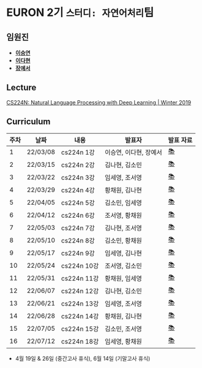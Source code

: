 # EURON 2기 `스터디: 자연어처리`팀

## 임원진
- **[이승연](https://github.com/win2dvp21)**
- **[이다현](https://github.com/hopebii)**
- **[장예서](https://github.com/yesyeseo)**


## Lecture
[CS224N: Natural Language Processing with Deep Learning | Winter 2019](https://www.youtube.com/playlist?list=PLoROMvodv4rOhcuXMZkNm7j3fVwBBY42z)


## Curriculum

| 주차 | 날짜 | 내용 | 발표자 | 발표 자료|
|---|---|---|---|---|
|1|22/03/08|cs224n 1강|이승연, 이다현, 장예서|[📚](NLP_week1.pdf)|
|2|22/03/15|cs224n 2강|김나현, 김소민|[📚](NLP_week2.pdf)|
|3|22/03/22|cs224n 3강|임세영, 조서영|[📚](NLP_week3.pdf)|
|4|22/03/29|cs224n 4강|황채원, 김나현|[📚](NLP_week4.pdf)|
|5|22/04/05|cs224n 5강|김소민, 임세영|[📚](NLP_week5.pdf)|
|6|22/04/12|cs224n 6강|조서영, 황채원|[📚](NLP_week6.pdf)|
|7|22/05/03|cs224n 7강|김나현, 조서영|[📚]()|
|8|22/05/10|cs224n 8강|김소민, 황채원|[📚]()|
|9|22/05/17|cs224n 9강|임세영, 김나현|[📚]()|
|10|22/05/24|cs224n 10강|조서영, 김소민|[📚]()|
|11|22/05/31|cs224n 11강|황채원, 임세영|[📚]()|
|12|22/06/07|cs224n 12강|김나현, 김소민|[📚]()|
|13|22/06/21|cs224n 13강|임세영, 조서영|[📚]()|
|14|22/06/28|cs224n 14강|황채원, 김나현|[📚]()|
|15|22/07/05|cs224n 15강|김소민, 조서영|[📚]()|
|16|22/07/12|cs224n 18강|임세영, 황채원|[📚]()|


* 4월 19일 & 26일 (중간고사 휴식), 6월 14일 (기말고사 휴식)
